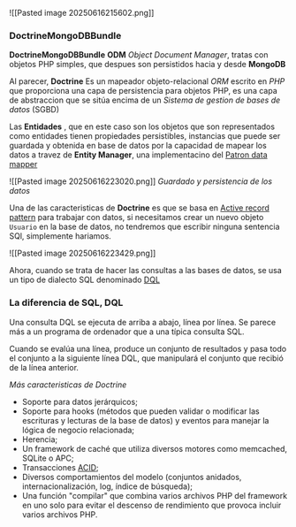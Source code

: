 ![[Pasted image 20250616215602.png]]

### DoctrineMongoDBBundle

**DoctrineMongoDBBundle** **ODM** *Object Document Manager*, tratas con objetos PHP simples, que despues son persistidos hacia y desde **MongoDB**

Al parecer, **Doctrine** Es un mapeador objeto-relacional *ORM* escrito en *PHP* que proporciona una capa de persistencia para objetos PHP, es una capa de abstraccion que se sitúa encima de un *Sistema de gestion de bases de datos* (SGBD)

Las **Entidades** , que en este caso son los objetos que son representados como entidades tienen propiedades persistibles, instancias que puede ser guardada y obtenida en base de datos por la capacidad de mapear los datos a travez de **Entity Manager**, una implementacino del [Patron data mapper](https://www.martinfowler.com/eaaCatalog/dataMapper.html)

![[Pasted image 20250616223020.png]]
*Guardado y persistencia de los datos*

Una de las caracteristicas de **Doctrine** es que se basa en [Active record pattern](https://es.wikipedia.org/wiki/Active_record) para trabajar con datos, si necesitamos crear un nuevo objeto `Usuario` en la base de datos, no tendremos que escribir ninguna sentencia SQl, simplemente hariamos.

![[Pasted image 20250616223429.png]]

Ahora, cuando se trata de hacer las consultas a las bases de datos, se usa un tipo de dialecto SQL denominado [DQL](https://blacksmithgu.github.io/obsidian-dataview/queries/differences-to-sql/)

### La diferencia de SQL, DQL

Una consulta DQL se ejecuta de arriba a abajo, línea por línea. Se parece más a un programa de ordenador que a una típica consulta SQL.

Cuando se evalúa una línea, produce un conjunto de resultados y pasa todo el conjunto a la siguiente línea DQL, que manipulará el conjunto que recibió de la línea anterior.

*Más caracteristicas de Doctrine*

- Soporte para datos jerárquicos;
- Soporte para hooks (métodos que pueden validar o modificar las escrituras y lecturas de la base de datos) y eventos para manejar la lógica de negocio relacionada;
- Herencia;
- Un framework de caché que utiliza diversos motores como memcached, SQLite o APC;
- Transacciones [ACID](https://es.wikipedia.org/wiki/ACID "ACID");
- Diversos comportamientos del modelo (conjuntos anidados, internacionalización, log, índice de búsqueda);
- Una función "compilar" que combina varios archivos PHP del framework en uno solo para evitar el descenso de rendimiento que provoca incluir varios archivos PHP.